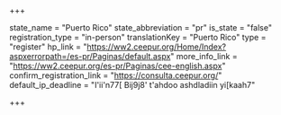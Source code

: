 +++

state_name = "Puerto Rico"
state_abbreviation = "pr"
is_state = "false"
registration_type = "in-person"
translationKey = "Puerto Rico"
type = "register"
hp_link = "https://ww2.ceepur.org/Home/Index?aspxerrorpath=/es-pr/Paginas/default.aspx"
more_info_link = "https://ww2.ceepur.org/es-pr/Paginas/cee-english.aspx"
confirm_registration_link = "https://consulta.ceepur.org/"
default_ip_deadline = "I'ii'n77[ Bij9j8' t'ahdoo ashdladiin yi[kaah7"

+++